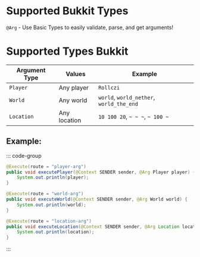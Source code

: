 # Supported Bukkit Types

`@Arg` - Use Basic Types to easily validate, parse, and get arguments!

# Supported Types Bukkit

| Argument Type | Values       | Example                                  |
| ------------- | ------------ | ---------------------------------------- |
| `Player`      | Any player   | `Rollczi`                                |
| `World`       | Any world    | `world`, `world_nether`, `world_the_end` |
| `Location`    | Any location | `10 100 20`, `~ ~ ~`, `~ 100 ~`          |

## Example:

::: code-group

```java [Player Argument]
@Execute(route = "player-arg")
public void executePlayer(@Context SENDER sender, @Arg Player player) {
    System.out.println(player);
}
```

```java [World Argument]
@Execute(route = "world-arg")
public void executeWorld(@Context SENDER sender, @Arg World world) {
    System.out.println(world);
}
```

```java [Location Argument]
@Execute(route = "location-arg")
public void executeLocation(@Context SENDER sender, @Arg Location location) {
    System.out.println(location);
}
```

:::
